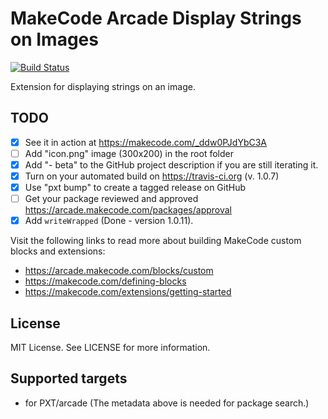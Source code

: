 # MakeCode Arcade Display Strings on Images

[![Build Status](https://travis-ci.com/robo-technical-group/pxt-arcade-display-strings.svg?branch=master)](https://travis-ci.com/robo-technical-group/pxt-arcade-display-strings)

Extension for displaying strings on an image.

## TODO

- [X] See it in action at https://makecode.com/_ddw0PJdYbC3A
- [ ] Add "icon.png" image (300x200) in the root folder
- [X] Add "- beta" to the GitHub project description if you are still iterating it.
- [X] Turn on your automated build on https://travis-ci.org (v. 1.0.7)
- [X] Use "pxt bump" to create a tagged release on GitHub
- [ ] Get your package reviewed and approved https://arcade.makecode.com/packages/approval
- [X] Add `writeWrapped` (Done - version 1.0.11).

Visit the following links to read more about building MakeCode custom blocks and extensions:
- https://arcade.makecode.com/blocks/custom
- https://makecode.com/defining-blocks
- https://makecode.com/extensions/getting-started

## License

MIT License. See LICENSE for more information.

## Supported targets

* for PXT/arcade
(The metadata above is needed for package search.)

